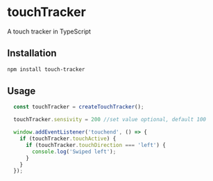 # touchTracker

A touch tracker in TypeScript

## Installation


```bash
npm install touch-tracker

```

## Usage 

```ts
  const touchTracker = createTouchTracker();

  touchTracker.sensivity = 200 //set value optional, default 100

  window.addEventListener('touchend', () => {
    if (touchTracker.touchActive) {
      if (touchTracker.touchDirection === 'left') {
        console.log('Swiped left');
      }
    }
  });

```

